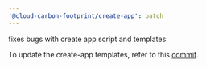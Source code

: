 ```yaml
---
'@cloud-carbon-footprint/create-app': patch
---
```


fixes bugs with create app script and templates

To update the create-app templates, refer to this [commit](https://github.com/cloud-carbon-footprint/cloud-carbon-footprint/commit/acd29286ea6cc930f156a7242227581aa3344f05).